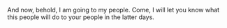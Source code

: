 And now, behold, I am going to my people. Come, I will let you know what this people will do to your people in the latter days.
